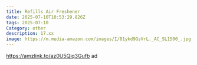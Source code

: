 ```yaml
---
title: Refills Air Freshener
date: 2025-07-10T10:53:29.826Z
tags: 2025-07-10
Category: other
description: 17.xx
image: https://m.media-amazon.com/images/I/81ykd9GsVrL._AC_SL1500_.jpg
---
```

https://amzlink.to/az0U5Qiq3Gufb    ad